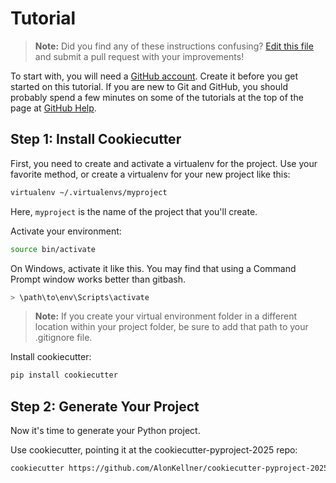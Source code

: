 # Tutorial

> **Note:** Did you find any of these instructions confusing? [Edit this file](https://github.com/AlonKellner/cookiecutter-pyproject-2025/blob/master/docs/tutorial.md) and submit a pull request with your improvements!

To start with, you will need a [GitHub account](https://github.com/). Create it before you get started on this tutorial. If you are new to Git and GitHub, you should probably spend a few minutes on some of the tutorials at the top of the page at [GitHub Help](https://help.github.com/).

## Step 1: Install Cookiecutter

First, you need to create and activate a virtualenv for the project. Use your favorite method, or create a virtualenv for your new project like this:

```bash
virtualenv ~/.virtualenvs/myproject
```

Here, `myproject` is the name of the project that you'll create.

Activate your environment:

```bash
source bin/activate
```

On Windows, activate it like this. You may find that using a Command Prompt window works better than gitbash.

```powershell
> \path\to\env\Scripts\activate
```

> **Note:** If you create your virtual environment folder in a different location within your project folder, be sure to add that path to your .gitignore file.

Install cookiecutter:

```bash
pip install cookiecutter
```

## Step 2: Generate Your Project

Now it's time to generate your Python project.

Use cookiecutter, pointing it at the cookiecutter-pyproject-2025 repo:

```bash
cookiecutter https://github.com/AlonKellner/cookiecutter-pyproject-2025.git
```
